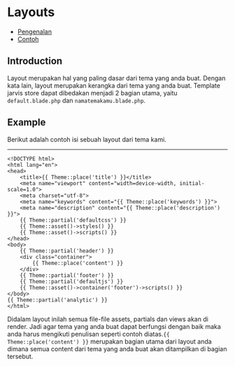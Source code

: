 # Layouts

- [Pengenalan](#pengenalan)
- [Contoh](#contoh)

<a name="pengenalan"></a>
## Introduction

Layout merupakan hal yang paling dasar dari tema yang anda buat. Dengan kata lain, layout merupakan kerangka dari tema yang anda buat. Template jarvis store dapat dibedakan menjadi 2 bagian utama, yaitu `default.blade.php` dan `namatemakamu.blade.php`.

<a name="contoh"></a>
## Example
Berikut adalah contoh isi sebuah layout dari tema kami.

****

	<!DOCTYPE html>
	<html lang="en">
	<head>
		<title>{{ Theme::place('title') }}</title>
		<meta name="viewport" content="width=device-width, initial-scale=1.0">
		<meta charset="utf-8">
		<meta name="keywords" content="{{ Theme::place('keywords') }}">
		<meta name="description" content="{{ Theme::place('description') }}">
		{{ Theme::partial('defaultcss') }}
		{{ Theme::asset()->styles() }}
		{{ Theme::asset()->scripts() }}
	</head>
	<body>
		{{ Theme::partial('header') }}
		<div class="container">
			{{ Theme::place('content') }}
		</div>
		{{ Theme::partial('footer') }}
		{{ Theme::partial('defaultjs') }}
		{{ Theme::asset()->container('footer')->scripts() }}
	</body>
	{{ Theme::partial('analytic') }}
	</html>

Didalam layout inilah semua file-file assets, partials dan views akan di render. Jadi agar tema yang anda buat dapat berfungsi dengan baik maka anda harus mengikuti penulisan seperti contoh diatas.`{{ Theme::place('content') }}` merupakan bagian utama dari layout anda dimana semua content dari tema yang anda buat akan ditampilkan di bagian tersebut.
